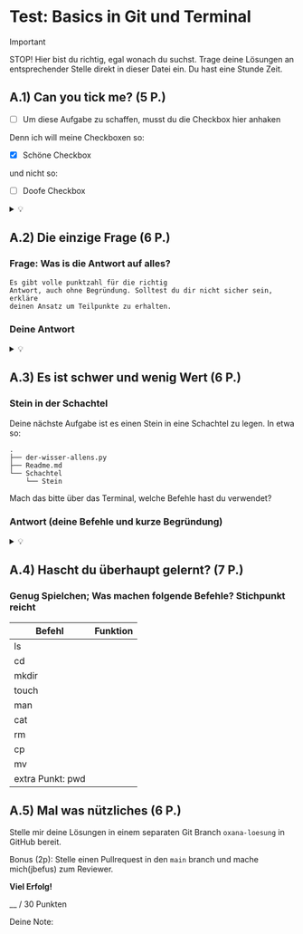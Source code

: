 # Test: Basics in Git und Terminal

> [!IMPORTANT]
> STOP! Hier bist du richtig, egal wonach du suchst.
> Trage deine Lösungen an entsprechender Stelle direkt in dieser Datei ein.
> Du hast eine Stunde Zeit.

## A.1) Can you tick me? (5 P.)

- [ ] Um diese Aufgabe zu schaffen, musst du die Checkbox hier anhaken

Denn ich will meine Checkboxen so:

- [x] Schöne Checkbox

und nicht so:

- [ ] Doofe Checkbox

<details>
  <summary>
  💡
  </summary>

    Das geht wohl nur auf deinem Rechner... dann musst du dir das Repo wohl
    clonen.

</details>

## A.2) Die einzige Frage (6 P.)

### Frage: **Was is die Antwort auf alles?**

    Es gibt volle punktzahl für die richtig
    Antwort, auch ohne Begründung. Solltest du dir nicht sicher sein, erkläre
    deinen Ansatz um Teilpunkte zu erhalten.

### Deine Antwort

<details>
  <summary>
  💡
  </summary>

    Frag den, der alles weiß (nicht deinen Sohn) ->
    schau mal hier in den Dateien, ob du etwas
    siehst, das alles wissen könnte.

</details>

## A.3) Es ist schwer und wenig Wert (6 P.)

### Stein in der Schachtel

Deine nächste Aufgabe ist es einen Stein in eine Schachtel zu legen. In etwa
so:

    .
    ├── der-wisser-allens.py
    ├── Readme.md
    └── Schachtel
        └── Stein

Mach das bitte über das Terminal, welche Befehle hast du verwendet?

### Antwort (deine Befehle und kurze Begründung)

<details>
  <summary>
  💡
  </summary>

    Ich will das du hier einen Ordner anlegst mit dem Namen Schachtel und darin
    eine leere Datei mit dem Namen Stein.

</details>

## A.4) Hascht du überhaupt gelernt? (7 P.)

### Genug Spielchen; Was machen folgende Befehle? Stichpunkt reicht

| Befehl           | Funktion |
| ---------------- | -------- |
| ls               |          |
| cd               |          |
| mkdir            |          |
| touch            |          |
| man              |          |
| cat              |          |
| rm               |          |
| cp               |          |
| mv               |          |
| extra Punkt: pwd |          |

## A.5) Mal was nützliches (6 P.)

Stelle mir deine Lösungen in einem separaten Git Branch `oxana-loesung` in
GitHub bereit.

Bonus (2p): Stelle einen Pullrequest in den `main` branch und mache mich(jbefus)
zum Reviewer.

**Viel Erfolg!**

\_\_ / 30 Punkten

Deine Note:

